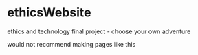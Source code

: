 # ethicsWebsite
ethics and technology final project - choose your own adventure

would not recommend making pages like this

